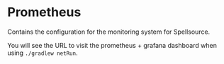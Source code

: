 # Prometheus

Contains the configuration for the monitoring system for Spellsource.

You will see the URL to visit the prometheus + grafana dashboard when using `./gradlew netRun`.